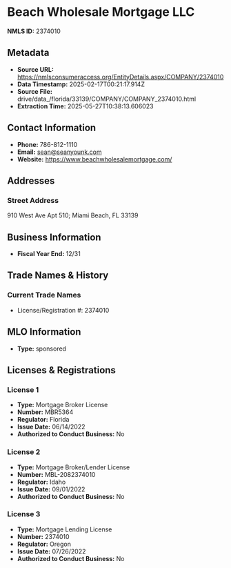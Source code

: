 # Beach Wholesale Mortgage LLC

**NMLS ID:** 2374010

## Metadata
- **Source URL:** https://nmlsconsumeraccess.org/EntityDetails.aspx/COMPANY/2374010
- **Data Timestamp:** 2025-02-17T00:21:17.914Z
- **Source File:** drive/data_/florida/33139/COMPANY/COMPANY_2374010.html
- **Extraction Time:** 2025-05-27T10:38:13.606023

## Contact Information
- **Phone:** 786-812-1110
- **Email:** sean@seanyounk.com
- **Website:** https://www.beachwholesalemortgage.com/

## Addresses
### Street Address
910 West Ave Apt 510; Miami Beach, FL 33139

## Business Information
- **Fiscal Year End:** 12/31

## Trade Names & History
### Current Trade Names
- License/Registration #: 2374010

## MLO Information
- **Type:** sponsored

## Licenses & Registrations

### License 1
- **Type:** Mortgage Broker License
- **Number:** MBR5364
- **Regulator:** Florida
- **Issue Date:** 06/14/2022
- **Authorized to Conduct Business:** No

### License 2
- **Type:** Mortgage Broker/Lender License
- **Number:** MBL-2082374010
- **Regulator:** Idaho
- **Issue Date:** 09/01/2022
- **Authorized to Conduct Business:** No

### License 3
- **Type:** Mortgage Lending License
- **Number:** 2374010
- **Regulator:** Oregon
- **Issue Date:** 07/26/2022
- **Authorized to Conduct Business:** No
